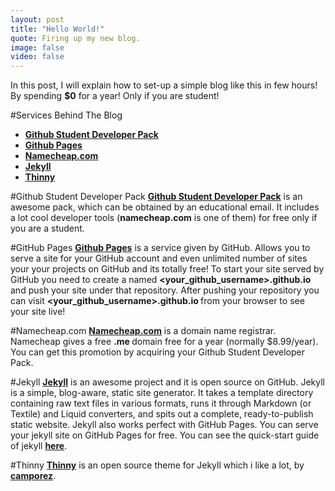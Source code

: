 ```yaml
---
layout: post
title: "Hello World!"
quote: Firing up my new blog.
image: false
video: false
---
```

In this post, I will explain how to set-up a simple blog like this in few hours! <br>
By spending <b>$0</b> for a year! Only if you are student!

#Services Behind The Blog

  - <a href="https://education.github.com/pack">  <b>Github Student Developer Pack</b></a>
  - <a href="https://pages.github.com">  <b>Github Pages</b></a>
  - <a href="https://www.namecheap.com">  <b>Namecheap.com</b></a>
  - <a href="http://jekyllrb.com">  <b>Jekyll</b></a>
  - <a href="https://github.com/camporez/Thinny">  <b>Thinny</b></a>
 
#Github Student Developer Pack
<a href="https://education.github.com/pack">  <b>Github Student Developer Pack</b></a> is 
an awesome pack, which can be obtained by an educational email. It includes a lot cool 
developer tools (<b>namecheap.com</b> is one of them) for free only if you are a student.

#GitHub Pages
<a href="https://pages.github.com">  <b>Github Pages</b></a> is a service given by GitHub.
 Allows you to serve a site for your GitHub account and even unlimited number of sites 
 your your projects on GitHub and its totally free! To start your site served by GitHub 
 you need to create a named <b>&lt;your_github_username&gt;.github.io </b> and push your 
 site under that repository. After pushing your repository you can visit 
 <b>&lt;your_github_username&gt;.github.io </b> from your browser to see your site live!

#Namecheap.com
<a href="https://www.namecheap.com">  <b>Namecheap.com</b></a> is a domain name registrar.
 Namecheap gives a free <b> .me </b> domain free for a year (normally $8.99/year). 
 You can get this promotion by acquiring your Github Student Developer Pack.

#Jekyll
<a href="http://jekyllrb.com">  <b>Jekyll</b></a> is an awesome project and it is open 
source on GitHub. Jekyll is a simple, blog-aware, static site generator. It takes a 
template directory containing raw text files in various formats, runs it through Markdown
 (or Textile) and Liquid converters, and spits out a complete, ready-to-publish static 
 website. Jekyll also works perfect with GitHub Pages. You can serve your jekyll site 
 on GitHub Pages for free. You can see the quick-start guide of jekyll 
 <a href="http://jekyllrb.com/docs/quickstart/">  <b>here</b></a>. 

#Thinny
<a href="https://github.com/camporez/Thinny">  <b>Thinny</b></a> is an open source theme 
for Jekyll which i like a lot, by <a href="https://github.com/camporez">  
<b>camporez</b></a>.